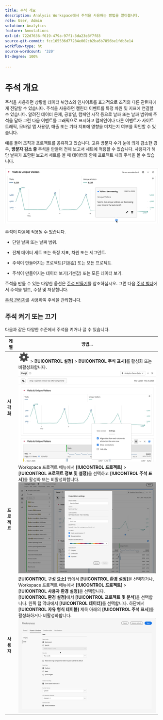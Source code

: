 ```yaml
---
title: 주석 개요
description: Analysis Workspace에서 주석을 사용하는 방법을 알아봅니다.
role: User, Admin
solution: Analytics
feature: Annotations
exl-id: 722d7636-f619-479a-97f1-3da23e8f7f83
source-git-commit: fcc165536d77284e002cb2ba6b7856be1fdb3e14
workflow-type: ht
source-wordcount: '320'
ht-degree: 100%

---
```


# 주석 개요

주석을 사용하면 상황별 데이터 뉘앙스와 인사이트를 효과적으로 조직의 다른 관련자에게 전달할 수 있습니다. 주석을 사용하면 캘린더 이벤트를 특정 차원 및 지표에 연결할 수 있습니다. 알려진 데이터 문제, 공휴일, 캠페인 시작 등으로 날짜 또는 날짜 범위에 주석을 달아 그런 다음 이벤트를 그래픽으로 표시하고 캠페인이나 다른 이벤트가 사이트 트래픽, 모바일 앱 사용량, 매출 또는 기타 지표에 영향을 미치는지 여부를 확인할 수 있습니다.

예를 들어 조직과 프로젝트를 공유하고 있습니다. 고유 방문자 수가 눈에 띄게 감소한 경우, **방문자 감소 중** 주석을 만들어 전체 보고서 세트에 적용할 수 있습니다. 사용자가 해당 날짜가 포함된 보고서 세트를 볼 때 데이터와 함께 프로젝트 내의 주석을 볼 수 있습니다.

![Line chart with annotation highlighted.](assets/annotation-example.png)

주석이 다음에 적용될 수 있습니다.

* 단일 날짜 또는 날짜 범위.

* 전체 데이터 세트 또는 특정 지표, 차원 또는 세그먼트.

* 주석이 만들어지는 프로젝트(기본값) 또는 모든 프로젝트.

* 주석이 만들어지는 데이터 보기(기본값) 또는 모든 데이터 보기.

주석을 만들 수 있는 다양한 옵션은 [주석 만들기](create-annotations.md)를 참조하십시오. 그런 다음 [주석 빌더](create-annotations.md#annotation-builder)에서 주석을 빌드, 수정 및 저장합니다.

[주석 관리자](manage-annotations.md)를 사용하여 주석을 관리합니다.

## 주석 켜기 또는 끄기

다음과 같은 다양한 수준에서 주석을 켜거나 끌 수 있습니다.

| 레벨 | 방법... |
|---|---|
| **시각화** | ![Setting](/help/assets/icons/Setting.svg) > **[!UICONTROL 설정]** >  **[!UICONTROL 주석 표시]**&#x200B;를 활성화 또는 비활성화합니다.<br/>![Enable disable annotations for a visualization](assets/annotations-visualization.png) |
| **프로젝트** | Workspace 프로젝트 메뉴에서 **[!UICONTROL 프로젝트]** > **[!UICONTROL 프로젝트 정보 및 설정]**&#x200B;을 선택하고 **[!UICONTROL 주석 표시]**&#x200B;를 활성화 또는 비활성화합니다.<br/>![Enable disable annotations for a project](assets/annotations-project.png) |
| **사용자** | **[!UICONTROL 구성 요소]** 탭에서 **[!UICONTROL 환경 설정]**&#x200B;을 선택하거나, Workspace 프로젝트 메뉴에서 **[!UICONTROL 프로젝트]** > **[!UICONTROL 사용자 환경 설정]**&#x200B;을 선택합니다. <br/>**[!UICONTROL 환경 설정]**&#x200B;에서 **[!UICONTROL 프로젝트 및 분석]**&#x200B;을 선택합니다. 왼쪽 탭 막대에서 **[!UICONTROL 데이터]**&#x200B;를 선택합니다. 하단에서 **[!UICONTROL 자유 형식 테이블]** 제목 아래의 **[!UICONTROL 주석 표시]**&#x200B;를 활성화하거나 비활성화합니다.<br/>![Enable disable annotations for a user](assets/annotations-user.png) |

<!--
# Annotations overview

Annotations in Workspace enable you to effectively communicate contextual data nuances and insights to your organization. They let you tie calendar events to specific dimensions/metrics. You can annotate a date or date range with known data issues, public holidays, campaign launches, etc. You can then graphically display events and see whether campaigns or other events have affected your site traffic, revenue, or any other metric.

For example, let's say you are sharing projects with your organization. If you had a major spike in traffic due to a marketing campaign, you could create a "Campaign launch date" annotation and scope it for your whole report suite. When your users view any data sets that included that date, they see the annotation within their projects, alongside their data.

![Annotation example](assets/annotation-example.png)

Keep this in mind:

* Annotations can be tied to a single date or to a date range.

* They can apply to your entire data set or to specified metrics, dimensions, or segments.

* They can apply to the project in which they were created (default) or to all projects.

* They can apply to the report suite in which they were created (default) or to all report suites.

## Permissions {#permissions}

By default, only Admins can create annotations. Users have rights to view annotations like they do with other other Analytics components (such as segments, calculated metrics, etc.).

However, Admins can give the [!UICONTROL Annotation Creation] permission (Analytics Tools) to users via the [Adobe Admin Console](/help/admin/admin-console/permissions/analytics-tools.md).

## Turn annotations on or off {#annotations-on-off}

Annotations can be turned on or off at several levels:

* At the Visualization level: [!UICONTROL Visualization] settings > [!UICONTROL Show annotations]

* At the Project level: [!UICONTROL Project info & settings] > [!UICONTROL Show annotations]

* At the User level: [!UICONTROL Components] > [!UICONTROL User preferences] > [!UICONTROL Data] > [!UICONTROL Show annotations]

![](assets/show-ann.png)

![](assets/show-ann2.png)
-->